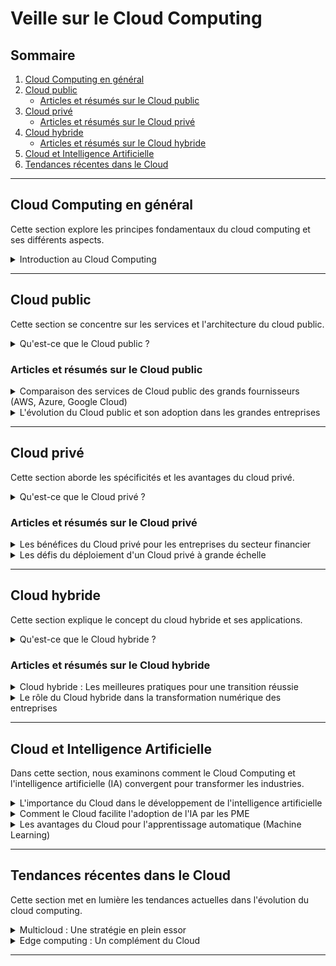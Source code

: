 # Veille sur le Cloud Computing

## Sommaire

1. [Cloud Computing en général](#cloud-computing-en-général)
2. [Cloud public](#cloud-public)
   - [Articles et résumés sur le Cloud public](#articles-et-resumés-sur-le-cloud-public)
3. [Cloud privé](#cloud-privé)
   - [Articles et résumés sur le Cloud privé](#articles-et-resumés-sur-le-cloud-privé)
4. [Cloud hybride](#cloud-hybride)
   - [Articles et résumés sur le Cloud hybride](#articles-et-resumés-sur-le-cloud-hybride)
5. [Cloud et Intelligence Artificielle](#cloud-et-intelligence-artificielle)
6. [Tendances récentes dans le Cloud](#tendances-récentes-dans-le-cloud)

---

## Cloud Computing en général

Cette section explore les principes fondamentaux du cloud computing et ses différents aspects.

<details>
<summary>Introduction au Cloud Computing</summary>

[Article](https://www.example.com/cloud-computing-introduction)

<p>Le Cloud Computing est un modèle de fourniture de ressources informatiques (serveurs, stockage, bases de données, etc.) via Internet. Il permet de réduire les coûts, d'augmenter la flexibilité et d'améliorer la scalabilité des infrastructures informatiques.</p>
</details>

---

## Cloud public

Cette section se concentre sur les services et l'architecture du cloud public.

<details>
<summary>Qu'est-ce que le Cloud public ?</summary>

[Article]([https://www.example.com/cloud-public-definition](https://www.redhat.com/fr/topics/cloud-computing/public-cloud-vs-private-cloud-and-hybrid-cloud))

<p>Cloud public, privé et hybride : quelles sont les différences, et quel cloud choisir ? - Cet article de Red Hat explique les différents types de cloud computing (public, privé, hybride et multicloud) et les services associés (IaaS, PaaS, SaaS). Il met en avant les avantages et les caractéristiques uniques de chaque type de cloud..</p>
</details>

### Articles et résumés sur le Cloud public

<details>
<summary>Comparaison des services de Cloud public des grands fournisseurs (AWS, Azure, Google Cloud)</summary>

[Article](https://www.example.com/comparaison-cloud-public)

<p>Cet article analyse les différentes offres des principaux acteurs du cloud public, en termes de prix, de services, et d'intégration avec des technologies émergentes comme l'intelligence artificielle et la machine learning.</p>
</details>

<details>
<summary>L'évolution du Cloud public et son adoption dans les grandes entreprises</summary>

[Article](https://www.example.com/adoption-cloud-public-entreprises)

<p>L'article se penche sur les raisons qui poussent les grandes entreprises à adopter massivement les services de cloud public, notamment pour des questions de scalabilité, flexibilité et rapidité de déploiement.</p>
</details>

---

## Cloud privé

Cette section aborde les spécificités et les avantages du cloud privé.

<details>
<summary>Qu'est-ce que le Cloud privé ?</summary>

[Article](https://www.example.com/cloud-prive-definition)

<p>Le Cloud privé est une infrastructure dédiée à une seule organisation. Il permet un meilleur contrôle sur la sécurité et la gestion des données, tout en offrant certains avantages du cloud public, comme la scalabilité.</p>
</details>

### Articles et résumés sur le Cloud privé

<details>
<summary>Les bénéfices du Cloud privé pour les entreprises du secteur financier</summary>

[Article](https://www.example.com/benefices-cloud-prive-secteur-financier)

<p>Le Cloud privé offre des niveaux élevés de sécurité et de conformité, essentiels pour les entreprises du secteur financier. L'article explore comment ces entreprises utilisent le Cloud privé pour stocker et traiter des données sensibles.</p>
</details>

<details>
<summary>Les défis du déploiement d'un Cloud privé à grande échelle</summary>

[Article](https://www.example.com/defis-deploiement-cloud-prive)

<p>Cet article examine les principaux défis rencontrés par les entreprises lors du déploiement d'un Cloud privé, notamment en matière de coûts, de gestion et de sécurité des infrastructures.</p>
</details>

---

## Cloud hybride

Cette section explique le concept du cloud hybride et ses applications.

<details>
<summary>Qu'est-ce que le Cloud hybride ?</summary>

[Article](https://www.example.com/cloud-hybride-definition)

<p>Le Cloud hybride combine les avantages des infrastructures de cloud privé et public. Il permet aux entreprises d’utiliser les deux environnements en fonction des besoins, optimisant ainsi les coûts, la sécurité et la flexibilité.</p>
</details>

### Articles et résumés sur le Cloud hybride

<details>
<summary>Cloud hybride : Les meilleures pratiques pour une transition réussie</summary>

[Article](https://www.example.com/pratiques-transition-cloud-hybride)

<p>L'article présente des stratégies et des meilleures pratiques pour réussir une transition vers une architecture de cloud hybride, en minimisant les interruptions de service et en assurant une intégration fluide entre le cloud privé et public.</p>
</details>

<details>
<summary>Le rôle du Cloud hybride dans la transformation numérique des entreprises</summary>

[Article](https://www.example.com/cloud-hybride-transformation-numerique)

<p>Cette analyse montre comment le Cloud hybride permet aux entreprises d'accélérer leur transformation numérique en offrant une solution flexible et adaptable à différents types de charges de travail.</p>
</details>

---

## Cloud et Intelligence Artificielle

Dans cette section, nous examinons comment le Cloud Computing et l'intelligence artificielle (IA) convergent pour transformer les industries.

<details>
<summary>L'importance du Cloud dans le développement de l'intelligence artificielle</summary>

[Article](https://www.example.com/cloud-et-ia)

<p>Le Cloud est devenu une composante essentielle dans le développement des technologies d'intelligence artificielle. Grâce à ses capacités de calcul massives et à la flexibilité qu'il offre, il permet aux entreprises de traiter de grandes quantités de données nécessaires à l'entraînement des algorithmes d'IA.</p>
</details>

<details>
<summary>Comment le Cloud facilite l'adoption de l'IA par les PME</summary>

[Article](https://www.example.com/cloud-ia-pme)

<p>Les plateformes de cloud computing offrent aux PME des outils d'intelligence artificielle accessibles à moindre coût. Cet article explore les cas d'usage où le Cloud a permis à de petites et moyennes entreprises d'intégrer des solutions d'IA pour optimiser leurs opérations.</p>
</details>

<details>
<summary>Les avantages du Cloud pour l'apprentissage automatique (Machine Learning)</summary>

[Article](https://www.example.com/cloud-machine-learning)

<p>L'IA et le machine learning nécessitent des infrastructures flexibles pour l'entraînement et le déploiement des modèles. Cet article montre comment le Cloud permet une gestion efficace de ces processus, notamment via des services comme AWS SageMaker, Google AI ou Azure Machine Learning.</p>
</details>

---

## Tendances récentes dans le Cloud

Cette section met en lumière les tendances actuelles dans l'évolution du cloud computing.

<details>
<summary>Multicloud : Une stratégie en plein essor</summary>

[Article](https://www.example.com/multicloud-strategie)

<p>Le multicloud devient une stratégie prisée par de nombreuses entreprises pour éviter de dépendre d'un seul fournisseur. En utilisant plusieurs services cloud, elles peuvent mieux répartir les charges de travail et améliorer la résilience de leurs infrastructures.</p>
</details>

<details>
<summary>Edge computing : Un complément du Cloud</summary>

[Article](https://www.example.com/edge-computing)

<p>L'edge computing se développe comme une solution complémentaire au cloud. Il permet de traiter les données plus près de leur source (par exemple, sur des dispositifs connectés) pour améliorer les performances et réduire la latence.</p>
</details>

---


